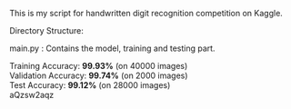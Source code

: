 This is my script for handwritten digit recognition competition on Kaggle.<br/>

Directory Structure:<br/>

main.py : Contains the model, training and testing part.<br/>

Training Accuracy: **99.93%** (on 40000 images) <br/>
Validation Accuracy: **99.74%** (on 2000 images) <br/>
Test Accuracy: **99.12%** (on 28000 images) <br/>aQzsw2aqz
